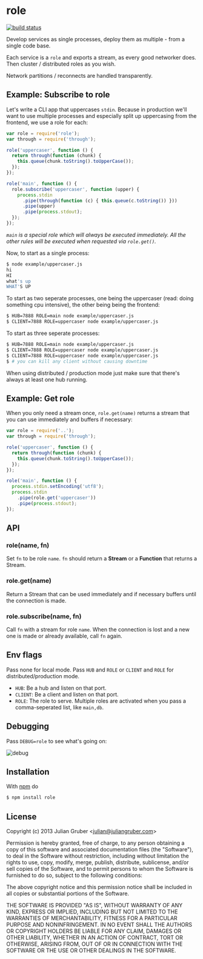 
# role

[![build status](https://secure.travis-ci.org/juliangruber/role.png)](http://travis-ci.org/juliangruber/role)

Develop services as single processes, deploy them as multiple - from a single
code base.

Each service is a `role` and exports a stream, as every good networker does.
Then cluster / distributed roles as you wish.

Network partitions / reconnects are handled transparently.

## Example: Subscribe to role

Let's write a CLI app that uppercases `stdin`. Because in production we'll want
to use multiple processes and especially split up uppercasing from the
frontend, we use a role for each:

```js
var role = require('role');
var through = require('through');

role('uppercaser', function () {
  return through(function (chunk) {
    this.queue(chunk.toString().toUpperCase());
  });
});

role('main', function () {
  role.subscribe('uppercaser', function (upper) {
    process.stdin
      .pipe(through(function (c) { this.queue(c.toString()) }))
      .pipe(upper)
      .pipe(process.stdout);
  });
});
```

*`main` is a special role which will always be executed immediately. All the
other rules will be executed when requested via `role.get()`.*

Now, to start as a single process:

```bash
$ node example/uppercaser.js
hi
HI
what's up
WHAT'S UP
```

To start as two seperate processes, one being the uppercaser (read: doing
something cpu intensive), the other being being the frontend:

```bash
$ HUB=7888 ROLE=main node example/uppercaser.js 
$ CLIENT=7888 ROLE=uppercaser node example/uppercaser.js 
```

To start as three seperate processes:

```bash
$ HUB=7888 ROLE=main node example/uppercaser.js 
$ CLIENT=7888 ROLE=uppercaser node example/uppercaser.js 
$ CLIENT=7888 ROLE=uppercaser node example/uppercaser.js 
$ # you can kill any client without causing downtime
```

When using distributed / production mode just make sure that
there's always at least one hub running.

## Example: Get role

When you only need a stream once, `role.get(name)` returns a stream that you can use immediately and buffers if necessary:

```js
var role = require('..');
var through = require('through');

role('uppercaser', function () {
  return through(function (chunk) {
    this.queue(chunk.toString().toUpperCase());
  });
});

role('main', function () {
  process.stdin.setEncoding('utf8');
  process.stdin
    .pipe(role.get('uppercaser'))
    .pipe(process.stdout);
});
```

## API

### role(name, fn)

Set `fn` to be role `name`. `fn` should return a **Stream** or a **Function**
that returns a Stream.

### role.get(name)

Return a Stream that can be used immediately and if necessary buffers until the connection is made.

### role.subscribe(name, fn)

Call `fn` with a stream for role `name`. When the connection is lost and a new
one is made or already available, call `fn` again.

## Env flags

Pass none for local mode. Pass `HUB` and `ROLE` or `CLIENT` and `ROLE` for
distributed/production mode.

* `HUB`: Be a hub and listen on that port.
* `CLIENT`: Be a client and listen on that port.
* `ROLE`: The role to serve. Multiple roles are activated when you pass a comma-seperated list, like `main,db`.

## Debugging

Pass `DEBUG=role` to see what's going on:

![debug](http://i.cloudup.com/Ar8aXJj6ia.png)

## Installation

With [npm](http://npmjs.org) do

```bash
$ npm install role
```

## License

Copyright (c) 2013 Julian Gruber &lt;julian@juliangruber.com&gt;

Permission is hereby granted, free of charge, to any person obtaining a copy
of this software and associated documentation files (the "Software"), to deal
in the Software without restriction, including without limitation the rights
to use, copy, modify, merge, publish, distribute, sublicense, and/or sell
copies of the Software, and to permit persons to whom the Software is
furnished to do so, subject to the following conditions:

The above copyright notice and this permission notice shall be included in
all copies or substantial portions of the Software.

THE SOFTWARE IS PROVIDED "AS IS", WITHOUT WARRANTY OF ANY KIND, EXPRESS OR
IMPLIED, INCLUDING BUT NOT LIMITED TO THE WARRANTIES OF MERCHANTABILITY,
FITNESS FOR A PARTICULAR PURPOSE AND NONINFRINGEMENT. IN NO EVENT SHALL THE
AUTHORS OR COPYRIGHT HOLDERS BE LIABLE FOR ANY CLAIM, DAMAGES OR OTHER
LIABILITY, WHETHER IN AN ACTION OF CONTRACT, TORT OR OTHERWISE, ARISING FROM,
OUT OF OR IN CONNECTION WITH THE SOFTWARE OR THE USE OR OTHER DEALINGS IN
THE SOFTWARE.

